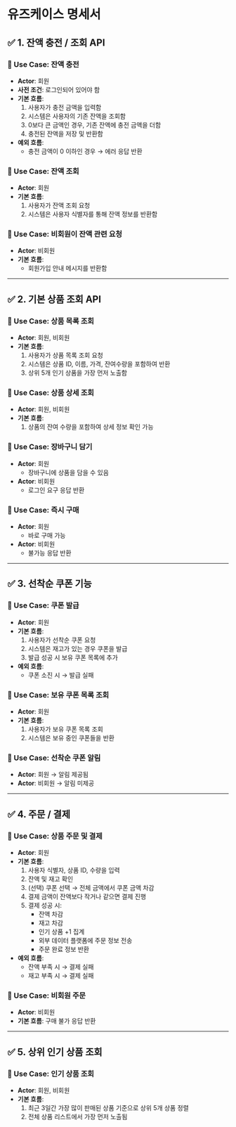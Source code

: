 # 유즈케이스 명세서

## ✅ 1. 잔액 충전 / 조회 API

### 🎯 Use Case: 잔액 충전
- **Actor**: 회원
- **사전 조건**: 로그인되어 있어야 함
- **기본 흐름**:
  1. 사용자가 충전 금액을 입력함
  2. 시스템은 사용자의 기존 잔액을 조회함
  3. 0보다 큰 금액인 경우, 기존 잔액에 충전 금액을 더함
  4. 충전된 잔액을 저장 및 반환함
- **예외 흐름**:
  - 충전 금액이 0 이하인 경우 → 에러 응답 반환

### 🎯 Use Case: 잔액 조회
- **Actor**: 회원
- **기본 흐름**:
  1. 사용자가 잔액 조회 요청
  2. 시스템은 사용자 식별자를 통해 잔액 정보를 반환함

### 🎯 Use Case: 비회원이 잔액 관련 요청
- **Actor**: 비회원
- **기본 흐름**:
  - 회원가입 안내 메시지를 반환함

---

## ✅ 2. 기본 상품 조회 API

### 🎯 Use Case: 상품 목록 조회
- **Actor**: 회원, 비회원
- **기본 흐름**:
  1. 사용자가 상품 목록 조회 요청
  2. 시스템은 상품 ID, 이름, 가격, 잔여수량을 포함하여 반환
  3. 상위 5개 인기 상품을 가장 먼저 노출함

### 🎯 Use Case: 상품 상세 조회
- **Actor**: 회원, 비회원
- **기본 흐름**:
  1. 상품의 잔여 수량을 포함하여 상세 정보 확인 가능

### 🎯 Use Case: 장바구니 담기
- **Actor**: 회원
  - 장바구니에 상품을 담을 수 있음
- **Actor**: 비회원
  - 로그인 요구 응답 반환

### 🎯 Use Case: 즉시 구매
- **Actor**: 회원
  - 바로 구매 가능
- **Actor**: 비회원
  - 불가능 응답 반환

---

## ✅ 3. 선착순 쿠폰 기능

### 🎯 Use Case: 쿠폰 발급
- **Actor**: 회원
- **기본 흐름**:
  1. 사용자가 선착순 쿠폰 요청
  2. 시스템은 재고가 있는 경우 쿠폰을 발급
  3. 발급 성공 시 보유 쿠폰 목록에 추가
- **예외 흐름**:
  - 쿠폰 소진 시 → 발급 실패

### 🎯 Use Case: 보유 쿠폰 목록 조회
- **Actor**: 회원
- **기본 흐름**:
  1. 사용자가 보유 쿠폰 목록 조회
  2. 시스템은 보유 중인 쿠폰들을 반환

### 🎯 Use Case: 선착순 쿠폰 알림
- **Actor**: 회원 → 알림 제공됨  
- **Actor**: 비회원 → 알림 미제공

---

## ✅ 4. 주문 / 결제

### 🎯 Use Case: 상품 주문 및 결제
- **Actor**: 회원
- **기본 흐름**:
  1. 사용자 식별자, 상품 ID, 수량을 입력
  2. 잔액 및 재고 확인
  3. (선택) 쿠폰 선택 → 전체 금액에서 쿠폰 금액 차감
  4. 결제 금액이 잔액보다 작거나 같으면 결제 진행
  5. 결제 성공 시:
     - 잔액 차감
     - 재고 차감
     - 인기 상품 +1 집계
     - 외부 데이터 플랫폼에 주문 정보 전송
     - 주문 완료 정보 반환
- **예외 흐름**:
  - 잔액 부족 시 → 결제 실패
  - 재고 부족 시 → 결제 실패

### 🎯 Use Case: 비회원 주문
- **Actor**: 비회원
- **기본 흐름**: 구매 불가 응답 반환

---

## ✅ 5. 상위 인기 상품 조회

### 🎯 Use Case: 인기 상품 조회
- **Actor**: 회원, 비회원
- **기본 흐름**:
  1. 최근 3일간 가장 많이 판매된 상품 기준으로 상위 5개 상품 정렬
  2. 전체 상품 리스트에서 가장 먼저 노출됨

